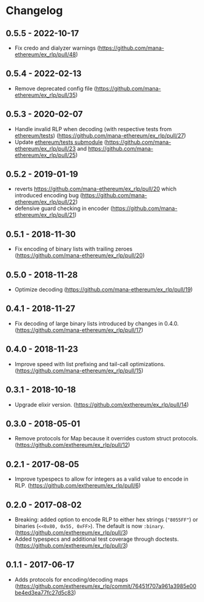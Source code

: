 # Changelog

## 0.5.5 - 2022-10-17
* Fix credo and dialyzer warnings (https://github.com/mana-ethereum/ex_rlp/pull/48)

## 0.5.4 - 2022-02-13
* Remove deprecated config file (https://github.com/mana-ethereum/ex_rlp/pull/35)

## 0.5.3 - 2020-02-07
* Handle invalid RLP when decoding (with respective tests from [ethereum/tests](https://github.com/ethereum/tests/blob/develop/RLPTests/invalidRLPTest.json)) (https://github.com/mana-ethereum/ex_rlp/pull/27)
* Update [ethereum/tests submodule](https://github.com/ethereum/tests) (https://github.com/mana-ethereum/ex_rlp/pull/23 and https://github.com/mana-ethereum/ex_rlp/pull/25)

## 0.5.2 - 2019-01-19
* reverts https://github.com/mana-ethereum/ex_rlp/pull/20 which introduced encoding bug (https://github.com/mana-ethereum/ex_rlp/pull/22)
* defensive guard checking in encoder (https://github.com/mana-ethereum/ex_rlp/pull/21)

## 0.5.1 - 2018-11-30
* Fix encoding of binary lists with trailing zeroes (https://github.com/mana-ethereum/ex_rlp/pull/20)

## 0.5.0 - 2018-11-28
* Optimize decoding (https://github.com/mana-ethereum/ex_rlp/pull/19)

## 0.4.1 - 2018-11-27
* Fix decoding of large binary lists introduced by changes in 0.4.0. (https://github.com/mana-ethereum/ex_rlp/pull/17)

## 0.4.0 - 2018-11-23
* Improve speed with list prefixing and tail-call optimizations. (https://github.com/mana-ethereum/ex_rlp/pull/15)

## 0.3.1 - 2018-10-18
* Upgrade elixir version. (https://github.com/exthereum/ex_rlp/pull/14)

## 0.3.0 - 2018-05-01
* Remove protocols for Map because it overrides custom struct protocols. (https://github.com/exthereum/ex_rlp/pull/12)

## 0.2.1 - 2017-08-05
* Improve typespecs to allow for integers as a valid value to encode in RLP. (https://github.com/exthereum/ex_rlp/pull/6)

## 0.2.0 - 2017-08-02
* Breaking: added option to encode RLP to either hex strings (`"8055FF"`) or binaries (`<<0x80, 0x55, 0xFF>`). The default is now `:binary`. (https://github.com/exthereum/ex_rlp/pull/3)
* Added typespecs and additional test coverage through doctests. (https://github.com/exthereum/ex_rlp/pull/3)

## 0.1.1 - 2017-06-17
* Adds protocols for encoding/decoding maps (https://github.com/exthereum/ex_rlp/commit/76451f707a961a3985e00be4ed3ea77fc27d5c83)
